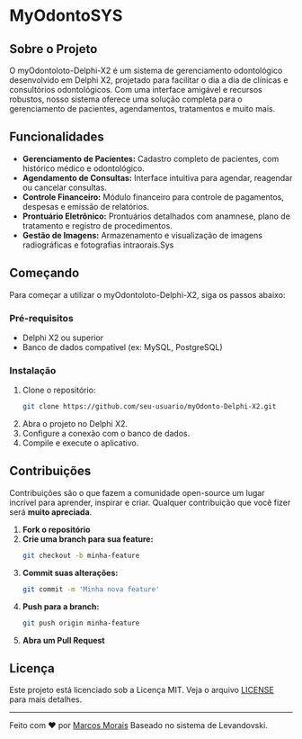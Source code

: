 # MyOdontoSYS

## Sobre o Projeto
O myOdontoloto-Delphi-X2 é um sistema de gerenciamento odontológico desenvolvido em Delphi X2, projetado para facilitar o dia a dia de clínicas e consultórios odontológicos. Com uma interface amigável e recursos robustos, nosso sistema oferece uma solução completa para o gerenciamento de pacientes, agendamentos, tratamentos e muito mais.

## Funcionalidades
- **Gerenciamento de Pacientes:** Cadastro completo de pacientes, com histórico médico e odontológico.
- **Agendamento de Consultas:** Interface intuitiva para agendar, reagendar ou cancelar consultas.
- **Controle Financeiro:** Módulo financeiro para controle de pagamentos, despesas e emissão de relatórios.
- **Prontuário Eletrônico:** Prontuários detalhados com anamnese, plano de tratamento e registro de procedimentos.
- **Gestão de Imagens:** Armazenamento e visualização de imagens radiográficas e fotografias intraorais.Sys

## Começando
Para começar a utilizar o myOdontoloto-Delphi-X2, siga os passos abaixo:

### Pré-requisitos
- Delphi X2 ou superior
- Banco de dados compatível (ex: MySQL, PostgreSQL)

### Instalação
1. Clone o repositório:
   ```bash
   git clone https://github.com/seu-usuario/myOdonto-Delphi-X2.git
   ```
2. Abra o projeto no Delphi X2.
3. Configure a conexão com o banco de dados.
4. Compile e execute o aplicativo.

## Contribuições
Contribuições são o que fazem a comunidade open-source um lugar incrível para aprender, inspirar e criar. Qualquer contribuição que você fizer será **muito apreciada**.

1. **Fork o repositório**
2. **Crie uma branch para sua feature:**
   ```bash
   git checkout -b minha-feature
   ```
3. **Commit suas alterações:**
   ```bash
   git commit -m 'Minha nova feature'
   ```
4. **Push para a branch:**
   ```bash
   git push origin minha-feature
   ```
5. **Abra um Pull Request**

## Licença

Este projeto está licenciado sob a Licença MIT. Veja o arquivo [LICENSE](LICENSE) para mais detalhes.

---
Feito com ❤️ por [Marcos Morais](https://github.com/marcosmoraisjr)
Baseado no sistema de Levandovski.
```
